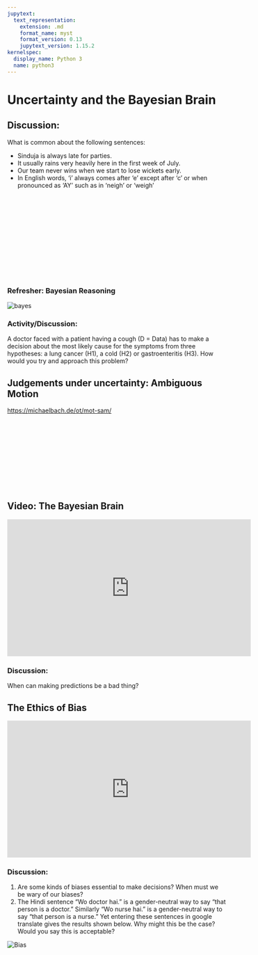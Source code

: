 ```yaml
---
jupytext:
  text_representation:
    extension: .md
    format_name: myst
    format_version: 0.13
    jupytext_version: 1.15.2
kernelspec:
  display_name: Python 3
  name: python3
---
```



# Uncertainty and the Bayesian Brain

## Discussion:
What is common about the following sentences:
- Sinduja is always late for parties.
- It usually rains very heavily here in the first week of July.
- Our team never wins when we start to lose wickets early.
- In English words, ‘i’ always comes after ‘e’ except after ‘c’ or when pronounced as ‘AY’ such as in ‘neigh’ or ‘weigh’



<br><br><br><br><br><br><br><br><br><br><br>

### Refresher: Bayesian Reasoning

![bayes](bayes_formula.png)

### Activity/Discussion:
A doctor faced with a patient having a cough (D = Data) has to make a decision about the most likely cause for the symptoms from three hypotheses: a lung cancer (H1), a cold (H2) or gastroenteritis (H3). How would you try and approach this problem?


## Judgements under uncertainty:  Ambiguous Motion

https://michaelbach.de/ot/mot-sam/
<br><br><br><br><br><br><br><br><br><br><br>

## Video: The Bayesian Brain

<iframe width="560" height="315" src="https://www.youtube.com/embed/Iv1168I8j94?si=CE2mHYW2ii697YDJ" title="YouTube video player" frameborder="0" allow="accelerometer; autoplay; clipboard-write; encrypted-media; gyroscope; picture-in-picture; web-share" allowfullscreen></iframe>


### Discussion:
When can making predictions be a bad thing?

## The Ethics of Bias

<iframe width="560" height="315" src="https://www.youtube.com/embed/LNNK2gGvkWc?si=DbM5MwI7ZjKykyDA" title="YouTube video player" frameborder="0" allow="accelerometer; autoplay; clipboard-write; encrypted-media; gyroscope; picture-in-picture; web-share" allowfullscreen></iframe>

### Discussion:
1. Are some kinds of biases essential to make decisions? When must we be wary of our biases?
2. The Hindi sentence “Wo doctor hai.” is a gender-neutral way to say “that person is a doctor.” Similarly “Wo nurse hai.” is a gender-neutral way to say “that person is a nurse.” Yet entering these sentences in google translate gives the results shown below. Why might this be the case? Would you say this is acceptable?

![Bias](googleBias.png)


